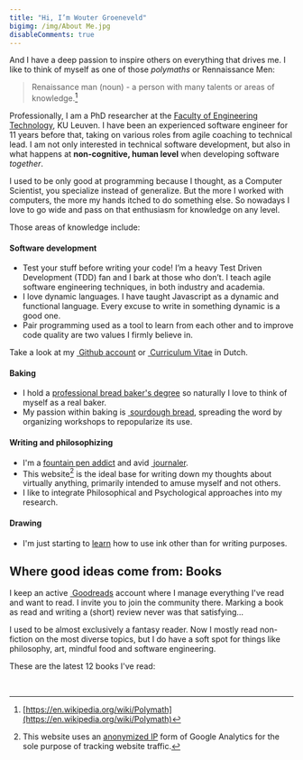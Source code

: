 ```yaml
---
title: "Hi, I’m Wouter Groeneveld"
bigimg: /img/About Me.jpg
disableComments: true
---
```


And I have a deep passion to inspire others on everything that drives me. I like to think of myself as one of those _polymaths_ or Rennaissance Men:

> Renaissance man (noun) - a person with many talents or areas of knowledge.[^2]

Professionally, I am a PhD researcher at the [Faculty of Engineering Technology](https://iiw.kuleuven.be/english), KU Leuven. I have been an experienced software engineer for 11 years before that, taking on various roles from agile coaching to technical lead. I am not only interested in technical software development, but also in what happens at **non-cognitive, human level** when developing software _together_. 

I used to be only good at programming because I thought, as a Computer Scientist, you specialize instead of generalize. But the more I worked with computers, the more my hands itched to do something else. So nowadays I love to go wide and pass on that enthusiasm for knowledge on any level.

Those areas of knowledge include:

#### Software development

* Test your stuff before writing your code! I’m a heavy Test Driven Development (TDD) fan and I bark at those who don’t. I teach agile software engineering techniques, in both industry and academia.
* I love dynamic languages. I have taught Javascript as a dynamic and functional language. Every excuse to write in something dynamic is a good one.
* Pair programming used as a tool to learn from each other and to improve code quality are two values I firmly believe in.

Take a look at my [<i class='fa fa-github'></i>&nbsp;Github account](https://github.com/wgroeneveld) or [<i class='fa fa-paperclip'></i>&nbsp;Curriculum Vitae](/files/groeneveldw_cv.pdf) in Dutch.

#### Baking

* I hold a [professional bread baker's degree](/post/learning-to-become-a-baker/) so naturally I love to think of myself as a real baker. 
* My passion within baking is [<i class='fa fa-flask'></i>&nbsp;sourdough bread](https://redzuurdesem.be), spreading the word by organizing workshops to repopularize its use. 

#### Writing and philosophizing

* I'm a [fountain pen addict](/post/fountain-pens-first-look/) and avid [<i class='fa fa-pencil'></i>&nbsp;journaler](/post/journaling-in-practice/).
* This website[^1] is the ideal base for writing down my thoughts about virtually anything, primarily intended to amuse myself and not others.
* I like to integrate Philosophical and Psychological approaches into my research. 

#### Drawing

* I'm just starting to [learn](/post/teaching-yourself-to-draw/) how to use ink other than for writing purposes. 

## Where good ideas come from: Books

I keep an active <a href="https://www.goodreads.com/user/show/5451893-wouter" target="_blank"><i class='fa fa-book'></i>&nbsp;Goodreads</a> account where I manage everything I've read and want to read. I invite you to join the community there. Marking a book as read and writing a (short) review never was that satisfying... 

I used to be almost exclusively a fantasy reader. Now I mostly read non-fiction on the most diverse topics, but I do have a soft spot for things like philosophy, art, mindful food and software engineering. 

These are the latest 12 books I've read:

<div id="gr_grid_widget_1496758344">
</div>

</div>
<script src="https://www.goodreads.com/review/grid_widget/5451893.Wouter's%20bookshelf:%20read?cover_size=medium&hide_link=&hide_title=&num_books=12&order=d&shelf=read&sort=date_added&widget_id=1496758344" type="text/javascript" charset="utf-8"></script>

<p>&nbsp;</p>

[^1]: This website uses an [anonymized IP](https://support.google.com/analytics/answer/2763052?hl=en) form of Google Analytics for the sole purpose of tracking website traffic. 
[^2]: [https://en.wikipedia.org/wiki/Polymath](https://en.wikipedia.org/wiki/Polymath)